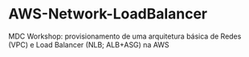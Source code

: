 # AWS-Network-LoadBalancer
MDC Workshop: provisionamento de uma arquitetura básica de Redes (VPC) e Load Balancer (NLB; ALB+ASG) na AWS
